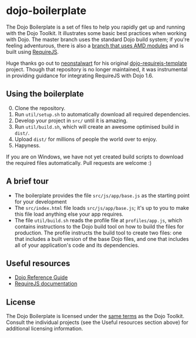 dojo-boilerplate
================

The Dojo Boilerplate is a set of files to help you rapidly get up and running
with the Dojo Toolkit. It illustrates some basic best practices when working
with Dojo. The master branch uses the standard Dojo build system; if you're
feeling adventurous, there is also a
[branch that uses AMD modules](https://github.com/rmurphey/dojo-boilerplate/tree/AMD)
and is built using [RequireJS](http://requirejs.org).

Huge thanks go out to [neonstalwart](https://github.com/neonstalwart) for his
original
[dojo-requirejs-template](https://github.com/neonstalwart/dojo-requirejs-template)
project. Though that repository is no longer maintained, it was instrumental in
providing guidance for integrating RequireJS with Dojo 1.6.

Using the boilerplate
---------------------

0. Clone the repository.
1. Run `util/setup.sh` to automatically download all required dependencies.
2. Develop your project in `src/` until it is amazing.
3. Run `util/build.sh`, which will create an awesome optimised build in `dist/`.
4. Upload `dist/` for millions of people the world over to enjoy.
5. Hapyness.

If you are on Windows, we have not yet created build scripts to download the
required files automatically. Pull requests are welcome :)

A brief tour
------------

* The boilerplate provides the file `src/js/app/base.js` as the starting point
  for your development
* The `src/index.html` file loads `src/js/app/base.js`; it's up to you to make
  this file load anything else your app requires.
* The file `util/build.sh` reads the profile file at `profiles/app.js`, which
  contains instructions to the Dojo build tool on how to build the files for
  production. The profile instructs the build tool to create two files: one
  that includes a built version of the base Dojo files, and one that includes
  all of your application's code and its dependencies.

Useful resources
----------------

* [Dojo Reference Guide](http://dojotoolkit.org/reference-guide/)
* [RequireJS documentation](http://requirejs.org/docs/api.html)

License
-------

The Dojo Boilerplate is licensed under the [same
terms](http://bugs.dojotoolkit.org/browser/dojo/trunk/LICENSE) as the Dojo
Toolkit. Consult the individual projects (see the Useful resources section
above) for additional licensing information.
